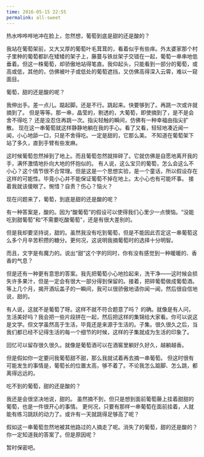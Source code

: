 ```yaml
---
time: 2016-05-15 22:55
permalink: all-sweet
---
```

热水哗哗哗地冲在脸上，忽然想，葡萄到底是甜的还是酸的？
<!--excerpt-->

我站在葡萄架前，又大又厚的葡萄叶毛茸茸的，看着似乎有些痒。外太婆家那个村子里种的葡萄都趴在矮矮的架子上，藤蔓与铁丝架子交错在一起，葡萄一串串地低垂着。但这一株葡萄，却骄傲地站得笔直。我仰起头，只能看到一部分的葡萄，或高或低，其他的，仿佛被叶子或低处的葡萄遮挡，又仿佛高得深入云霄，难以一窥面目。

葡萄，甜的还是酸的呢？

我伸出手。差一点儿。踮起脚。还是不行。跳起来。快要够到了。再跳一次或许就摘到了。
但是等等。那一串，晶莹的，剔透的，大葡萄，即使摘到了，是不是会舍不得吃？
还是没忍住再跳一次。指尖轻触的瞬间，仿佛有一种幸福由指尖扩散。
现在这一串葡萄就这样静静地躺在我的手心。看了又看，轻轻地凑近闻一闻，小心地舔一口，只是不舍得吃。一定是甜的，它那么美。
不知道在葡萄架下站了多久，直到手臂有些发麻。

这时候葡萄忽然掉到了地上。而且葡萄忽然就摔碎了。它就仿佛是自愿地离开我的手，满怀激情地扑向大地的怀抱似的。
有人说，这么宝贝的葡萄，怎么会这么不小心？这个情节很不合常理。但是这是一个思想实验，是一个童话，所以假设存在这样的可能性。毕竟小心并不能保证葡萄不掉在地上。太小心也有可能坏事。
接着我就该傻眼了。惋惜？自责？伤心？恼火？

现在问题来了，葡萄，到底是甜的还是酸的呢？

有一种答案是，酸的。因为“酸葡萄”的假设可以使得我们心里少一点懊恼。“没能吃到甜葡萄”和“不需要吃酸葡萄”，还是有很大差别的。

但是我却要坚持说，甜的。虽然我没有吃到葡萄，但是不能因此否定这一串葡萄这么多个月辛苦积攒的糖分。更何况，这说明我摘葡萄时的选择十分明智。

而且，文字是有魔力的。说出“甜”这个字的同时，你有没有感觉到一种暖暖的、香香的气息？

但是还有一种更有意思的答案。我先把葡萄小心地捡起来，洗干净——这时候会损失许多果汁，但是一定会有很大一部分得到保留的。接着，把碎葡萄做成葡萄酒。等上几个月，揭开酒坛盖子的一瞬间，我可以很骄傲地请你闻一闻，然后很自信地说，甜的。

有人说，这就不是葡萄了呀。这样不就不符合题意了吗？
的确。就像是有人问，生活美好吗？我会把一些片段拼在一起，然后把这样的集锦给大家看。你可以说这是文学。但文学虽然高于生活，毕竟还是来源于生活的。子集。很久很久之后，当我们都已经不记得生活的每一个细节的时候，这样的子集就成为生活的印象了。

回忆可以留存很久很久。就像是葡萄酒可以在酒窖里躺好久好久，越躺越香。

但是假如你一定要问我葡萄甜不甜，那么我就试着再去摘一串葡萄。
但这时很有可能发生的事情是，葡萄长的位置太高，够不着了。不论我怎么踮脚、怎么跳，都离得远远的。


吃不到的葡萄，甜的还是酸的？

我还是会很坚决地说，甜的。
虽然摘不到，但只是想到面前葡萄藤上挂着甜甜的葡萄，也是一件很开心的事情。
更何况，只要有那样一串葡萄在面前挂着，人就能有练习跳跃的动力了。或许有一天就跳得足够高了呢？

假如这一串葡萄忽然地被其他路过的人摘走了呢。消失了的葡萄，甜的还是酸的？
你一定知道我的答案了。但是原因呢？

暂时保密吧。



